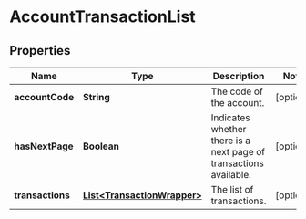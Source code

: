 

# AccountTransactionList


## Properties

| Name | Type | Description | Notes |
|------------ | ------------- | ------------- | -------------|
|**accountCode** | **String** | The code of the account. |  [optional] |
|**hasNextPage** | **Boolean** | Indicates whether there is a next page of transactions available. |  [optional] |
|**transactions** | [**List&lt;TransactionWrapper&gt;**](TransactionWrapper.md) | The list of transactions. |  [optional] |



